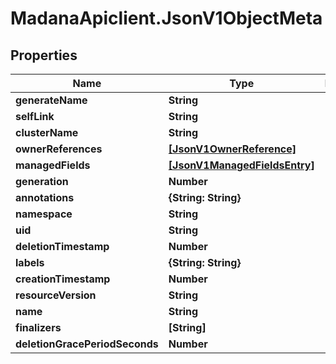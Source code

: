 # MadanaApiclient.JsonV1ObjectMeta

## Properties

Name | Type | Description | Notes
------------ | ------------- | ------------- | -------------
**generateName** | **String** |  | [optional] 
**selfLink** | **String** |  | [optional] 
**clusterName** | **String** |  | [optional] 
**ownerReferences** | [**[JsonV1OwnerReference]**](JsonV1OwnerReference.md) |  | [optional] 
**managedFields** | [**[JsonV1ManagedFieldsEntry]**](JsonV1ManagedFieldsEntry.md) |  | [optional] 
**generation** | **Number** |  | [optional] 
**annotations** | **{String: String}** |  | [optional] 
**namespace** | **String** |  | [optional] 
**uid** | **String** |  | [optional] 
**deletionTimestamp** | **Number** |  | [optional] 
**labels** | **{String: String}** |  | [optional] 
**creationTimestamp** | **Number** |  | [optional] 
**resourceVersion** | **String** |  | [optional] 
**name** | **String** |  | [optional] 
**finalizers** | **[String]** |  | [optional] 
**deletionGracePeriodSeconds** | **Number** |  | [optional] 


